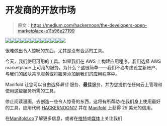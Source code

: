 # 开发商的开放市场

> 原文：<https://medium.com/hackernoon/the-developers-open-marketplace-e11b96e27199>

![](img/51ad8c7803c2f080f3d8df7a2eb94aa4.png)![](img/ba10b8f562ded24733e8900275488405.png)![](img/5adcc7a5f9905ff800519fda806c2f6b.png)![](img/27fdf8caf78e9612af066d02f7c7185d.png)![](img/d7fd468f528826943a61783ba5bb011f.png)![](img/ab03985d602557a07d2ee9072144e961.png)![](img/650726813bddf33e79abe1dd75efd02a.png)![](img/fade9bb0701bbe3d7aef2ca73204e135.png)![](img/0b74bddfbeb4f50e9ac12844405fd19b.png)![](img/e8031c918a8417f595668ab2a3fd6a75.png)![](img/c23ba0c7af5d9ab947d895e6f8716e93.png)![](img/99183ca9392c154b5cb387d6156835db.png)

很难做出令人惊叹的东西，尤其是没有合适的工具。

今天，我们使用可用的工具。如果我们在 AWS 上构建应用程序，我们选择 AWS marketplace 上可用的服务。为什么？这很简单——我们不必考虑设立新账户、与我们的团队共享服务或将服务添加到我们的应用程序中。

Manifold 让您可以自由选择*最佳* 服务、**最佳**服务，并为您提供在任何云上管理和使用这些服务所需的工具。

停止阅读漫画，去创造一些令人惊奇的东西，这将有所帮助:在我们身上使用最好的工具，应用代码 [HACKERNOON17](https://www.manifold.co/hackernoon?utm_campaign=hackernoon-q4&utm_source=hackernoon.com&utm_medium=referral&utm_content=blog-comic) 并在 [Manifold](https://www.manifold.co/hackernoon?utm_campaign=hackernoon-q4&utm_source=hackernoon.com&utm_medium=referral&utm_content=blog-comic) 上获得 25 美元的信用。

在[Manifold.co](https://www.manifold.co/hackernoon?utm_campaign=hackernoon-q4&utm_source=hackernoon.com&utm_medium=referral&utm_content=blog-comic)了解更多信息，或者在[推特](https://twitter.com/manifoldco)或[媒体](https://blog.manifold.co/?utm_campaign=hackernoon-q4&utm_source=hackernoon.com&utm_medium=referral&utm_content=blog-comic)上关注我们